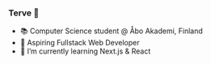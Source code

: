 ### Terve 👋
- 📚 Computer Science student @ Åbo Akademi, Finland
- 🔭 Aspiring Fullstack Web Developer
- 🌱 I’m currently learning Next.js & React
<!--
**miikisalminen/miikisalminen** is a ✨ _special_ ✨ repository because its `README.md` (this file) appears on your GitHub profile.

Here are some ideas to get you started:

- 🔭 I’m currently working on ...
- 🌱 I’m currently learning ...
- 👯 I’m looking to collaborate on ...
- 🤔 I’m looking for help with ...
- 💬 Ask me about ...
- 📫 How to reach me: ...
- 😄 Pronouns: ...
- ⚡ Fun fact: ...
-->
